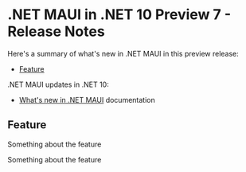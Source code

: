 # .NET MAUI in .NET 10 Preview 7 - Release Notes

Here's a summary of what's new in .NET MAUI in this preview release:

- [Feature](#feature)

.NET MAUI updates in .NET 10:

- [What's new in .NET MAUI](https://learn.microsoft.com/dotnet/maui/whats-new/) documentation

## Feature

Something about the feature

Something about the feature
